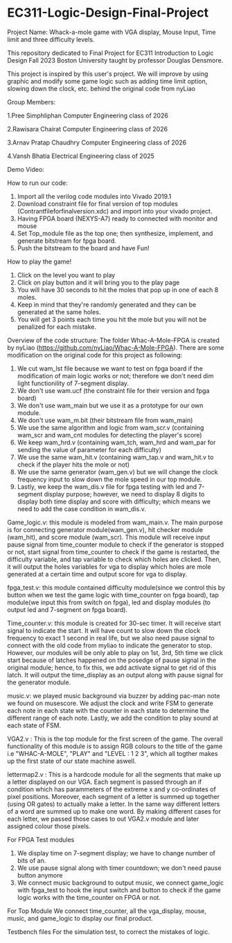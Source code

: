 # EC311-Logic-Design-Final-Project

Project Name: Whack-a-mole game with VGA display, Mouse Input, Time limit and three difficulty levels. 

This repository dedicated to Final Project for EC311 Introduction to Logic Design Fall 2023 Boston University taught by professor Douglas Densmore.

This project is inspired by this user's project. We will improve by using graphic and modify some game logic such as adding time limit option, slowing down the clock, etc. behind the original code from nyLiao

Group Members:

1.Pree Simphliphan Computer Engineering class of 2026

2.Rawisara Chairat Computer Engineering class of 2026

3.Arnav Pratap Chaudhry Computer Engineering class of 2026

4.Vansh Bhatia Electrical Engineering class of 2025

Demo Video:

How to run our code:
1. Import all the verilog code modules into Vivado 2019.1
2. Download constraint file for final version of top modules (Contrantfileforfinalversion.xdc) and import into your vivado project.
3. Having FPGA board (NEXYS-A7) ready to connected with monitor and mouse
4. Set Top_module file as the top one; then synthesize, implement, and generate bitstream for fpga board.
5. Push the bitstream to the board and have Fun!

How to play the game!
1. Click on the level you want to play
2. Click on play button and it will bring you to the play page
3. You will have 30 seconds to hit the moles that pop up in one of each 8 moles.
4. Keep in mind that they're randomly generated and they can be generated at the same holes.
5. You will get 3 points each time you hit the mole but you will not be penalized for each mistake.

Overview of the code structure:
The folder Whac-A-Mole-FPGA is created by nyLiao (https://github.com/nyLiao/Whac-A-Mole-FPGA). There are some modification on the original code for this project as following:
1. We cut wam_lst file because we want to test on fpga board if the modification of main logic works or not; therefore we don't need dim light functionility of 7-segment display.
2. We don't use wam.ucf (the constraint file for their version and fpga board)
3. We don't use wam_main but we use it as a prototype for our own module.
4. We don't use wam_m.bit (their bitstream file from wam_main)
5. We use the same algorithm and logic from wam_scr.v (containing wam_scr and wam_cnt modules for detecting the player's score)
6. We keep wam_hrd.v (containing wam_tch, wam_hrd and wam_par for sending the value of parameter for each difficulty)
7. We use the same wam_hit.v (containing wam_tap.v and wam_hit.v to check if the player hits the mole or not)
8. We use the same generator (wam_gen.v) but we will change the clock frequency input to slow down the mole speed in our top module.
9. Lastly, we keep the wam_dis.v file for fpga testing with led and 7-segment display purpose; however, we need to display 8 digits to display both time display and score with difficulty; which means we need to add the case condition in wam_dis.v.

Game_logic.v: this module is modeled from wam_main.v. The main purpose is for connecting generator module(wam_gen.v), hit checker module (wam_hit), and score module (wam_scr).
This module will receive input pause signal from time_counter module to check if the generator is stopped or not, start signal from time_counter to check if the game is restarted, the difficulty variable, and tap variable to check which holes are clicked. Then, it will output the holes variables for vga to display which holes are mole generated at a certain time and output score for vga to display.

fpga_test.v: this module contained difficulty module(since we control this by button when we test the game logic with time_counter on fpga board), tap module(we input this from switch on fpga), led and display modules (to output led and 7-segment on fpga board).

Time_counter.v: this module is created for 30-sec timer. It will receive start signal to indicate the start. It will have count to slow down the clock frequency to exact 1 second in real life, but we also need pause signal to connect with the old code from myliao to indicate the generator to stop. However, our modules will be only able to play on 1st, 3rd, 5th time we click start because of latches happened on the posedge of pause signal in the original module; hence, to fix this, we add activate signal to get rid of this latch.
It will output the time_display as an output along with pause signal for the generator module.

music.v: we played music background via buzzer by adding pac-man note we found on musescore. We adjust the clock and write FSM to generate each note in each state with the counter in each state to determine the different range of each note. Lastly, we add the condition to play sound at each state of FSM.

VGA2.v : This is the top module for the first screen of the game. The overall functionality of this module is to assign RGB colours to the title of the game i.e "WHAC-A-MOLE", "PLAY" and "LEVEL : 1 2 3", which all togther makes up the first state of our state machine aswell. 

lettermap2.v : This is a hardcode module for all the segments that make up a letter displayed on our VGA. Each segment is passed through an if condition which has parammeters of the extreme x and y co-ordinates of pixel positions. Moreover, each segment 
of a letter is summed up together (using OR gates) to actually make a letter. In the same way different letters of a word are summed up to make one word. By making different cases for each letter, we passed those cases to out VGA2.v module and later assigned colour those pixels. 


For FPGA Test modules
1. We display time on 7-segment display; we have to change number of bits of an.
2. We use pause signal along with timer countdown; we don't need pause button anymore
3. We connect music background to output music, we connect game_logic with fpga_test to hook the input switch and button to check if the game logic works with the time_counter on FPGA or not.

For Top Module
We connect time_counter, all the vga_display, mouse, music, and game_logic to display our final product.

Testbench files
For the simulation test, to correct the mistakes of logic.

